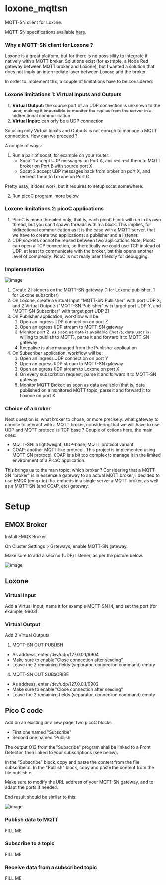 # loxone_mqttsn
MQTT-SN client for Loxone.

MQTT-SN specifications available [here](https://www.oasis-open.org/committees/download.php/66091/MQTT-SN_spec_v1.2.pdf).

### Why a MQTT-SN client for Loxone ?
Loxone is a great platform, but for there is no possibility to integrate it natively with a MQTT broker.
Solutions exist (for example, a Node Red gateway between MQTT broker and Loxone), but I wanted a solution that does not imply an intermediate layer between Loxone and the broker.

In order to implement this, a couple of limitations have to be considered:

### Loxone limitations 1: Virtual Inputs and Outputs
1. <b>Virtual Output:</b> the source port of an UDP connection is unknown to the user, making it impossible to monitor the replies from the server in a bidirectional communication
2. <b>Virtual Input:</b> can only be a UDP connection

So using only Virtual Inputs and Outputs is not enough to manage a MQTT connection. How can we proceed ?

A couple of ways:

1. Run a pair of socat, for example on your router:
   - Socat 1 accept UDP messages on Port A, and redirect them to MQTT broker on Port B with source port X
   - Socat 2 accept UDP messages back from broker on port X, and redirect them to Loxone on Port C

Pretty easy, it does work, but it requires to setup socat somewhere.

2. Run picoC program, more below.

### Loxone limitations 2: picoC applications
1. PicoC is mono threaded only, that is, each picoC block will run in its own thread, but you can't spawn threads within a block. This implies, for bidirectional communication as it is the case with a MQTT server, that we have to create two applications: a publisher and a listener.
2. UDP sockets cannot be reused between two applications
Note: PicoC can open a TCP connection, so therotically we could use TCP instead of UDP, at least to communicate with the broker, but this opens another level of complexity: PicoC is not really user friendly for debugging.

### Implementation

![image](https://github.com/sebastienfouss/loxone_mqttsn/assets/14035269/6beb3953-6c7e-427b-9563-885bebff3805)

1. Create 2 listeners on the MQTT-SN gateway (1 for Loxone publisher, 1 for Loxone subscriber)
2. On Loxone, create a Virtual Input "MQTT-SN Publisher" with port UDP X, and 2 Virtual Outputs ("MQTT-SN Publisher" with target port UDP Y, and "MQTT-SN Subscriber" with target port UDP Z)
3. On Publisher application, workflow will be:
   1. Open an ingress UDP connection on port Z
   2. Open an egress UDP stream to MQTT-SN gateway
   3. Monitor port Z: as soon as data is available (that is, data user is willing to publish to MQTT), parse it and forward it to MQTT-SN gateway
   4. Keepalive is also managed from the Publisher application
4. On Subscriber application, workflow will be:
   1. Open an ingress UDP connection on port Y
   2. Open an egress UDP stream to MQTT-SN gateway
   3. Open an egress UDP stream to Loxone on port X
   3. On every subscription request, parse it and forward it to MQTT-SN gateway
   4. Monitor MQTT Broker: as soon as data available (that is, data published on a monitored MQTT topic, parse it and forward it to Loxone on port X

### Choice of a broker
Next question is: what broker to chose, or more precisely: what gateway to choose to interact with a MQTT broker, considering that we will have to use UDP and MQTT protocol is TCP base ?
Couple of options here, the main ones:
- MQTT-SN: a lightweight, UDP-base, MQTT protocol variant
- COAP: another MQTT-like protocol.
This project is implemented using MQTT-SN protocol. COAP is a bit too complex to manage it in the limited environment of a PicoC application.

This brings us to the main topic: which broker ?
Considering that a MQTT-SN "broker" is in essence a gateway to an actual MQTT broker, I decided to use EMQX (emqx.io) that embeds in a single server a MQTT broker, as well as a MQTT-SN (and COAP, etc) gateway.



# Setup

## EMQX Broker

Install EMQX Broker.

On Cluster Settings > Gateways, enable MQTT-SN gateway.

Make sure to add a second (UDP) listener, as per the picture below.

![image](https://github.com/sebastienfouss/loxone_mqttsn/assets/14035269/9f142efc-3c39-44f5-9ef0-2c8e31c9e806)


## Loxone

### Virtual Input
Add a Virtual Input, name it for example MQTT-SN IN, and set the port (for example, 9903).

### Virtual Output
Add 2 Virtual Outputs:
1. MQTT-SN OUT PUBLISH
 - As address, enter /dev/udp/127.0.0.1/9904
 - Make sure to enable "Close connection after sending"
 - Leave the 2 remaining fields (separator, connection command) empty
4. MQTT-SN OUT SUBSCRIBE
- As address, enter /dev/udp/127.0.0.1/9902
- Make sure to enable "Close connection after sending"
- Leave the 2 remaining fields (separator, connection command) empty

## Pico C code
Add on an existing or a new page, two picoC blocks:
- First one named "Subscribe"
- Second one named "Publish

The output O13 from the "Subscribe" program shall be linked to a Front Detector, then linked to your subscriptions (see below).

In the "Subscribe" block, copy and paste the content from the file subscriber.c.
In the "Publish" block, copy and paste the content from the file publish.c.

Make sure to modify the URL address of your MQTT-SN gateway, and to adapt the ports if needed.

End result should be similar to this:

![image](https://github.com/sebastienfouss/loxone_mqttsn/assets/14035269/c474a96a-5e08-42cc-b6b0-14491cc0694a)

### Publish data to MQTT
FILL ME

### Subscribe to a topic
FILL ME

### Receive data from a subscribed topic
FILL ME



  
